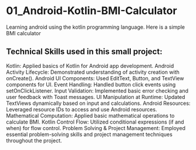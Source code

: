 # 01_Android-Kotlin-BMI-Calculator
Learning android using the kotlin programming language. Here is a simple BMI calculator

## Technical Skills used in this small project:

Kotlin: Applied basics of Kotlin for Android app development.
Android Activity Lifecycle: Demonstrated understanding of activity creation with onCreate().
Android UI Components: Used EditText, Button, and TextView components for UI.
Event Handling: Handled button click events using setOnClickListener.
Input Validation: Implemented basic error checking and user feedback with Toast messages.
UI Manipulation at Runtime: Updated TextViews dynamically based on input and calculations.
Android Resources: Leveraged resource IDs to access and use Android resources.
Mathematical Computation: Applied basic mathematical operations to calculate BMI.
Kotlin Control Flow: Utilized conditional expressions (if and when) for flow control.
Problem Solving & Project Management: Employed essential problem-solving skills and project management techniques throughout the project.
